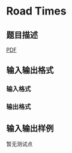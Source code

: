 # Road Times

## 题目描述

[problemUrl]: https://uva.onlinejudge.org/index.php?option=com_onlinejudge&Itemid=8&category=859&page=show_problem&problem=5011

[PDF](https://uva.onlinejudge.org/external/17/p1744.pdf)

## 输入输出格式

### 输入格式

### 输出格式

## 输入输出样例

暂无测试点

